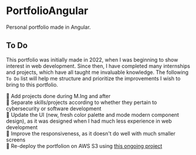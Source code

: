 # PortfolioAngular
Personal portfolio made in Angular.

## To Do
This portfolio was initially made in 2022, when I was beginning to show interest in web development. Since then, I have completed many internships and projects, which have all taught me invaluable knowledge. The following `To Do` list will help me structure and prioritize the improvements I wish to bring to this portfolio.  
  
:black_square_button: Add projects done during M.Ing and after  
:black_square_button: Separate skills/projects according to whether they pertain to cybersecurity or software development  
:black_square_button: Update the UI (new, fresh color palette and mode modern component design), as it was designed when I had much less experience in web development  
:black_square_button: Improve the responsiveness, as it doesn't do well with much smaller screens  
:black_square_button: Re-deploy the portfolion on AWS S3 using [this ongoing project](https://github.com/IkramKo/cloud_resume)  